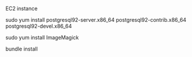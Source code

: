 EC2 instance

sudo yum install postgresql92-server.x86_64 postgresql92-contrib.x86_64 postgresql92-devel.x86_64

sudo yum install ImageMagick

bundle install